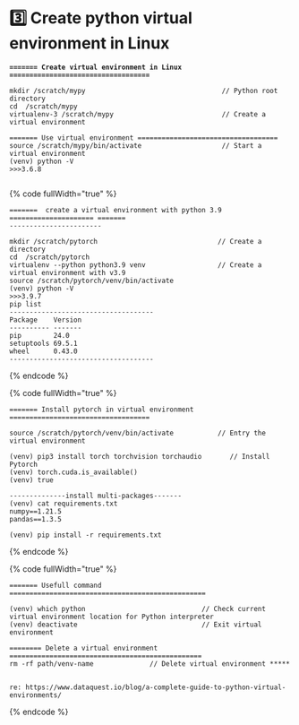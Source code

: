 # 3️⃣ Create python virtual environment in Linux



<pre data-full-width="true"><code><strong>======= Create virtual environment in Linux ===================================
</strong>
mkdir /scratch/mypy                                  // Python root directory
cd  /scratch/mypy       
virtualenv-3 /scratch/mypy                           // Create a virtual environment

======= Use virtual environment ===================================
source /scratch/mypy/bin/activate                    // Start a virtual environment
(venv) python -V
>>>3.6.8

</code></pre>

{% code fullWidth="true" %}
```
=======  create a virtual environment with python 3.9 ===================== ======= 
-----------------------

mkdir /scratch/pytorch                              // Create a directory
cd  /scratch/pytorch  
virtualenv --python python3.9 venv                  // Create a virtual environment with v3.9
source /scratch/pytorch/venv/bin/activate
(venv) python -V
>>>3.9.7
pip list
------------------------------------
Package    Version
---------- -------
pip        24.0
setuptools 69.5.1
wheel      0.43.0
------------------------------------
```
{% endcode %}

{% code fullWidth="true" %}
```
======= Install pytorch in virtual environment ===================================

source /scratch/pytorch/venv/bin/activate           // Entry the virtual environment

(venv) pip3 install torch torchvision torchaudio       // Install Pytorch
(venv) torch.cuda.is_available()
(venv) true

--------------install multi-packages-------
(venv) cat requirements.txt
numpy==1.21.5
pandas==1.3.5

(venv) pip install -r requirements.txt
```
{% endcode %}

{% code fullWidth="true" %}
```
======= Usefull command =================================================

(venv) which python                             // Check current virtual environment location for Python interpreter
(venv) deactivate                               // Exit virtual environment

======== Delete a virtual environment ================================================
rm -rf path/venv-name              // Delete virtual environment *****


re: https://www.dataquest.io/blog/a-complete-guide-to-python-virtual-environments/
```
{% endcode %}
